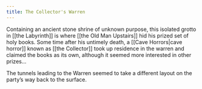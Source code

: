 ```yaml
---
title: The Collector's Warren
---
```


Containing an ancient stone shrine of unknown purpose, this isolated grotto in [[the Labyrinth]] is where [[the Old Man Upstairs]] hid his prized set of holy books. Some time after his untimely death, a [[Cave Horrors|cave horror]] known as [[the Collector]] took up residence in the warren and claimed the books as its own, although it seemed more interested in other prizes...

The tunnels leading to the Warren seemed to take a different layout on the party’s way back to the surface.